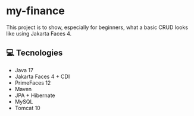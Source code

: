 # my-finance

This project is to show, especially for beginners, what a basic CRUD looks like using Jakarta Faces 4.

## 💻 Tecnologies

- Java 17
- Jakarta Faces 4 + CDI
- PrimeFaces 12
- Maven
- JPA + Hibernate
- MySQL
- Tomcat 10
